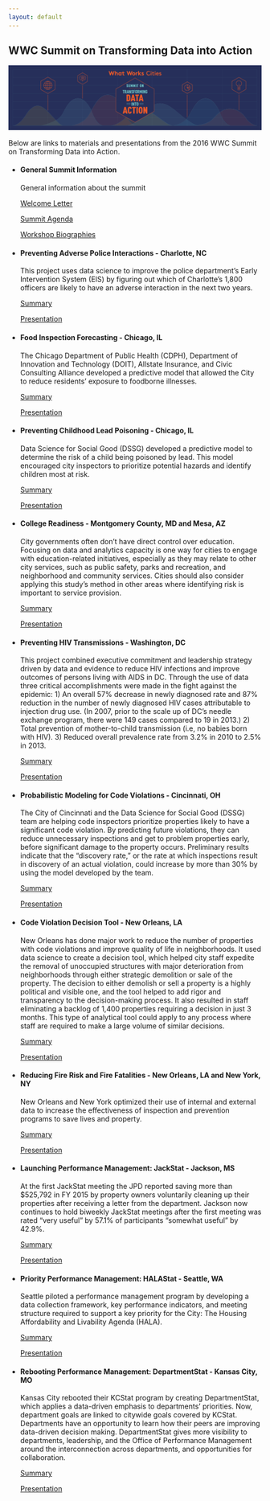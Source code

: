 ```yaml
---
layout: default
---
```


## <span class="glyphicon glyphicon-book"></span> WWC Summit on Transforming Data into Action
<img class='img-responsive' src="images/summit-logo.png">
<p>
Below are links to materials and presentations from the 2016 WWC Summit on Transforming Data into Action.
</p>
<ul class="list-group">
<li class="list-group-item">
  <h4>General Summit Information</h4>
  <p>General information about the summit</p>
  <p><a href="/summit-materials/Welcome Letter - 230.pdf">Welcome Letter</a></p>
  <p><a href="/summit-materials/Folder - Narrative Agenda_230, stapled.pdf">Summit Agenda</a></p>
  <p><a href="/summit-materials/WWCSummit-AnalyticsWorkshopBios.pdf">Workshop Biographies</a></p>
</li>

<li class="list-group-item">
  <h4>Preventing Adverse Police Interactions - Charlotte, NC</h4>
  <p>This project uses data science to improve the police department’s Early Intervention System (EIS) by figuring out which of Charlotte’s 1,800 officers are likely to have an adverse interaction in the next two years.</p>
  <p><a href="/summit-materials/S1_CriminalJustice_Summary.pdf">Summary</a></p>
  <p><a href="/summit-materials/S1_CriminalJustice_Prez.pdf">Presentation</a></p>
</li>

<li class="list-group-item">
  <h4>Food Inspection Forecasting - Chicago, IL</h4>
  <p>The Chicago Department of Public Health (CDPH), Department of Innovation and Technology (DOIT), Allstate Insurance, and Civic Consulting Alliance developed a predictive model that allowed the City to reduce residents’ exposure to foodborne illnesses.</p>
  <p><a href="/summit-materials/S2_FoodInspections_Summary.pdf">Summary</a></p>
  <p><a href="/summit-materials/S2_Health_Prez.pdf">Presentation</a></p>
</li>

<li class="list-group-item">
  <h4>Preventing Childhood Lead Poisoning - Chicago, IL</h4>
  <p>Data Science for Social Good (DSSG) developed a predictive model to determine the risk of a child being poisoned by lead. This model encouraged city inspectors to prioritize potential hazards and identify children most at risk.</p>
  <p><a href="/summit-materials/S2_LeadPoisoning_Summary.pdf">Summary</a></p>
  <p><a href="/summit-materials/S2_Health_Prez.pdf">Presentation</a></p>
</li>

<li class="list-group-item">
  <h4>College Readiness - Montgomery County, MD and Mesa, AZ</h4>
  <p>City governments often don’t have direct control over education. Focusing on data and analytics capacity is one way for cities to engage with education-related initiatives, especially as they may relate to other city services, such as public safety, parks and recreation, and neighborhood and community services. Cities should also consider applying this study’s method in other areas where identifying risk is important to service provision.</p>
  <p><a href="/summit-materials/S3_Education_Summary.pdf">Summary</a></p>
  <p><a href="/summit-materials/S3_Education_Prez.pdf">Presentation</a></p>
</li>

<li class="list-group-item">
  <h4>Preventing HIV Transmissions - Washington, DC</h4>
  <p>This project combined executive commitment and leadership strategy driven by data and evidence to reduce HIV infections and improve outcomes of persons living with AIDS in DC. Through the use of data three critical accomplishments were made in the fight against the epidemic: 1) An overall 57% decrease in newly diagnosed rate and 87% reduction in the number of newly diagnosed HIV cases attributable to injection drug use. (In 2007, prior to the scale up of DC’s needle exchange program, there were 149 cases compared to 19 in 2013.) 2) Total prevention of mother-to-child transmission (i.e, no babies born with HIV). 3) Reduced overall prevalence rate from 3.2% in 2010 to 2.5% in 2013.</p>
  <p><a href="/summit-materials/S4_HIV_Summary.pdf">Summary</a></p>
  <p><a href="/summit-materials/S4_HIV_Prez.pdf">Presentation</a></p>
</li>

<li class="list-group-item">
  <h4>Probabilistic Modeling for Code Violations - Cincinnati, OH</h4>
  <p>The City of Cincinnati and the Data Science for Social Good (DSSG) team are helping code inspectors prioritize properties likely to have a significant code violation. By predicting future violations, they can reduce unnecessary inspections and get to problem properties early, before significant damage to the property occurs. Preliminary results indicate that the “discovery rate,” or the rate at which inspections result in discovery of an actual violation, could increase by more than 30% by using the model developed by the team.</p>
  <p><a href="/summit-materials/S5_Cincy_Summary.pdf">Summary</a></p>
  <p><a href="/summit-materials/S5_Blight_Prez.pdf">Presentation</a></p>
</li>

<li class="list-group-item">
  <h4>Code Violation Decision Tool - New Orleans, LA</h4>
  <p>New Orleans has done major work to reduce the number of properties with code violations and improve quality of life in neighborhoods. It used data science to create a decision tool, which helped city staff expedite the removal of unoccupied structures with major deterioration from neighborhoods through either strategic demolition or sale of the property. The decision to either demolish or sell a property is a highly political and visible one, and the tool helped to add rigor and transparency to the decision-making process. It also resulted in staff eliminating a backlog of 1,400 properties requiring a decision in just 3 months. This type of analytical tool could apply to any process where staff are required to make a large volume of similar decisions.</p>
  <p><a href="/summit-materials/S5_NOLA_Summary.pdf">Summary</a></p>
  <p><a href="/summit-materials/S5_Blight_Prez.pdf">Presentation</a></p>
</li>

<li class="list-group-item">
  <h4>Reducing Fire Risk and Fire Fatalities - New Orleans, LA and New York, NY</h4>
  <p>New Orleans and New York optimized their use of internal and external data to increase the effectiveness of inspection and prevention programs to save lives and property.</p>
  <p><a href="/summit-materials/S6_Fire_Summary.pdf">Summary</a></p>
  <p><a href="/summit-materials/S6_Fire_Prez.pdf">Presentation</a></p>
</li>

<li class="list-group-item">
  <h4>Launching Performance Management: JackStat - Jackson, MS</h4>
  <p>At the first JackStat meeting the JPD reported saving more than $525,792 in FY 2015 by property owners voluntarily cleaning up their properties after receiving a letter from the department. Jackson now continues to hold biweekly JackStat meetings after the first meeting was rated “very useful” by 57.1% of participants “somewhat useful” by 42.9%.</p>
  <p><a href="/summit-materials/S7_Launching_Summary.pdf">Summary</a></p>
  <p><a href="/summit-materials/S7_Performance_Prez.pdf">Presentation</a></p>
</li>

<li class="list-group-item">
  <h4>Priority Performance Management: HALAStat - Seattle, WA</h4>
  <p>Seattle piloted a performance management program by developing a data collection framework, key performance indicators, and meeting structure required to support a key priority for the City: The Housing Affordability and Livability Agenda (HALA).</p>
  <p><a href="/summit-materials/S7_Prioritizing_Summary.pdf">Summary</a></p>
  <p><a href="/summit-materials/S7_Performance_Prez.pdf">Presentation</a></p>
</li>

<li class="list-group-item">
  <h4>Rebooting Performance Management: DepartmentStat - Kansas City, MO</h4>
  <p>Kansas City rebooted their KCStat program by creating DepartmentStat, which applies a data-driven emphasis to departments’ priorities. Now, department goals are linked to citywide goals covered by KCStat. Departments have an opportunity to learn how their peers are improving data-driven decision making. DepartmentStat gives more visibility to departments, leadership, and the Office of Performance Management around the interconnection across departments, and opportunities for collaboration.</p>
  <p><a href="/summit-materials/S7_Rebooting_Summary.pdf">Summary</a></p>
  <p><a href="/summit-materials/S7_Performance_Prez.pdf">Presentation</a></p>
</li>

</ul>
